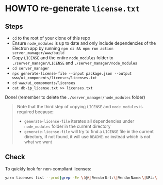 # HOWTO re-generate `license.txt`

## Steps

- `cd` to the root of your clone of this repo
- Ensure `node_modules` is up to date and only include dependencies of the Electron app by running `npm ci && npm run action server_manager/www/build`
- Copy `LICENSE` and the entire `node_modules` folder to `./server_manager/LICENSE` and `./server_manager/node_modules`
- `cd server_manager`
- `npx generate-license-file --input package.json --output www/ui_components/licenses/licenses.txt`
- `cd www/ui_components/licenses`
- `cat db-ip_license.txt >> licenses.txt`

Done! (remember to delete the `./server_manager/node_modules` folder)

> Note that the third step of copying `LICENSE` and `node_modules` is required because:
>
> - `generate-license-file` iterates all dependencies under `node_modules` folder in the current directory
> - `generate-license-file` will try to find a `LICENSE` file in the current directory, if not found, it will use `README.md` instead which is not what we want

## Check

To quickly look for non-compliant licenses:

```bash
yarn licenses list --prod|grep -Ev \(@\|VendorUrl:\|VendorName:\|URL:\)
```
